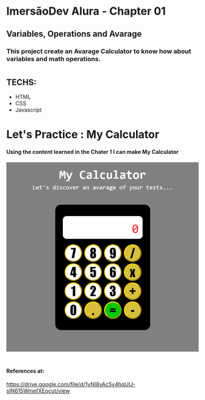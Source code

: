 # ImersãoDev Alura - Chapter 01

## Variables, Operations and Avarage

### This project create an Avarage Calculator to know how about variables and math operations.

#
## TECHS:
- HTML
- CSS
- Javascript

# Let's Practice : My Calculator 
#### Using the content learned in the Chater 1 I can make My Calculator

![MyCalculator](https://github.com/guilhermeal/AluraImersaoDev_01_AvarageCalculator/blob/main/assets/printscreen.png)
##

#


#### References at: 
https://drive.google.com/file/d/1yNI8vAc5y4hqUIJ-sIN615WmefXEocut/view
